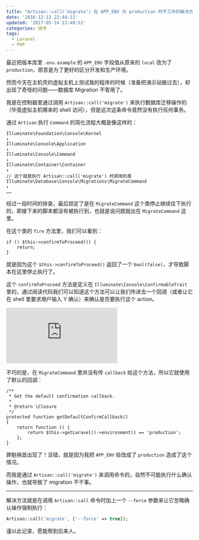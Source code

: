 ```yaml
---
title: "Artisan::call('migrate') 在 APP_ENV 为 production 时不工作的解决方法"
date: '2016-12-13 22:44:11'
updated: '2017-05-14 13:40:53'
categories: 技术
tags:
  - Laravel
  - PHP
---
```


最近把版本库里 `.env.example` 的 `APP_ENV` 字段值从原来的 `local` 改为了 `production`，原意是为了更好的区分开发和生产环境。

然而今天在主机壳的虚拟主机上测试我的程序的时候（准备把演示站搬过去），却出现了奇怪的问题——数据库 Migration  不管用了。

我是在控制器里通过调用 `Artisan::call('migrate')` 来执行数据库迁移操作的（毕竟虚拟主机哪来的 shell 访问），但是这次这条命令竟然没有执行任何事务。

通过 `Artisan` 执行 `Command` 的简化流程大概是像这样的：

```
Illuminate\Foundation\Console\Kernel
↓
Illuminate\Console\Application
↓
Illuminate\Console\Command
↓
Illuminate\Container\Container
↓
// 这个就是执行 Artisan::call('migrate') 时调用的类
Illuminate\Database\Console\Migrations\MigrateCommand
↓
……
```

经过一段时间的排查，最后锁定了是在 `MigrateCommand` 这个类停止继续往下执行的，即接下来的脚本都没有被执行到，也就是说问题就出在 `MigrateCommand` 这里。

<!--more-->

在这个类的 `fire` 方法里，我们可以看到：

```
if (! $this->confirmToProceed()) {
    return;
}
```

就是因为这个 `$this->confirmToProceed()` 返回了一个 `bool(false)`，才导致脚本在这里停止执行了。

这个 `confirmToProceed` 方法是定义在 `Illuminate\Console\ConfirmableTrait` 里的，通过阅读代码我们可以知道这个方法可以让我们传进去一个回调（或者让它在 shell 里要求用户输入 Y 确认）来确认是否要执行这个 action。

![要求确认的栗子](https://img.prinzeugen.net/image.php?di=I5NU)

不巧的是，在 `MigrateCommand` 里并没有传 `callback` 给这个方法，所以它就使用了默认的回调：

```
/**
 * Get the default confirmation callback.
 *
 * @return \Closure
 */
protected function getDefaultConfirmCallback()
{
    return function () {
        return $this->getLaravel()->environment() == 'production';
    };
}
```

罪魁祸首出现了！没错，就是因为我把 `APP_ENV` 给改成了 `production` 造成了这个情况。

而我是通过 `Artisan::call('migrate')` 来调用命令的，自然不可能执行什么确认操作，也就导致了 migration 不干事。

--------------

解决方法就是在调用 `Artisan::call` 命令时加上一个 `--force` 参数来让它忽略确认操作强制执行：

```php
Artisan::call('migrate', ['--force' => true]);
```

谨以此记录，愿能帮到后来人。


